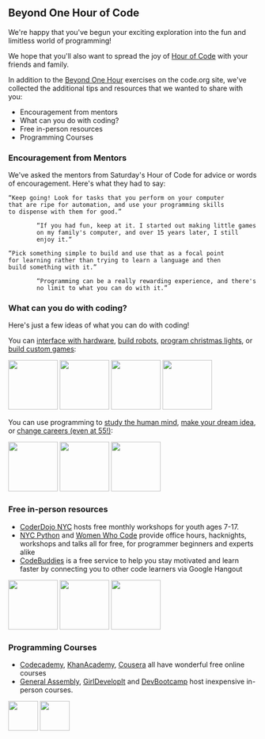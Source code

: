 ## Beyond One Hour of Code

We're happy that you've begun your exciting exploration into the fun and limitless world of programming! 

We hope that you'll also want to spread the joy of [Hour of Code](http://nycpython.github.io/hourofcode) with your friends and family.

In addition to the [Beyond One Hour](http://code.org/learn/beyond) exercises on the code.org site, we've collected the additional tips and resources that we wanted to share with you:

* Encouragement from mentors
* What can you do with coding?
* Free in-person resources
* Programming Courses

<a name="mentors"></a>
### Encouragement from Mentors

We've asked the mentors from Saturday's Hour of Code for advice or words of encouragement. Here's what they had to say:

    “Keep going! Look for tasks that you perform on your computer 
    that are ripe for automation, and use your programming skills 
    to dispense with them for good.”

            “If you had fun, keep at it. I started out making little games 
            on my family's computer, and over 15 years later, I still 
            enjoy it.“

    “Pick something simple to build and use that as a focal point 
    for learning rather than trying to learn a language and then 
    build something with it.”

            “Programming can be a really rewarding experience, and there's 
            no limit to what you can do with it.”

<a name="stories"></a>
### What can you do with coding?

Here's just a few ideas of what you can do with coding!

You can <a href="http://www.tynker.com/">interface with hardware</a>, <a href="http://www.blackgirlscode.com/">build robots</a>, <a href="https://www.madewithcode.com/">program christmas lights</a>, or <a href="http://scratch.mit.edu/hoc2014/">build custom games</a>:<br/>

<a href="http://www.tynker.com/"><img src="http://www.tynker.com/image/home/photos/picture-hardware-boy.jpg" height="100"/></a>
<a href="https://www.madewithcode.com/"><img src="https://www.madewithcode.com/resources/images/lights-teaser.png" height="100"/></a>
<a href="http://www.blackgirlscode.com/"><img src="http://www.blackgirlscode.com/uploads/7/1/1/6/7116907/7313878.jpg?270" height="100"/></a>
<a href="http://scratch.mit.edu/hoc2014/"><img src="http://code.org/images/fit-520/scratch.jpg" height="100"/></a>

You can use programming to <a href="http://www.codecademy.com/stories/103-study-the-human-mind-with-python">study the human mind</a>, <a href="http://www.codecademy.com/stories/99-how-to-outgrow-the-fear-of-starting">make your dream idea</a>, or <a href="http://www.codecademy.com/stories/102-a-new-career-at-55">change careers (even at 55!)</a>:

<a href="http://www.codecademy.com/stories/103-study-the-human-mind-with-python"><img src="http://cdn-production.codecademy.com/assets/stories/portraits/laura-kelly-ca99f1740789613c253eda79186501db.png" height="100"/></a>
<a href="http://www.codecademy.com/stories/99-how-to-outgrow-the-fear-of-starting"><img src="http://cdn-production.codecademy.com/assets/stories/portraits/sam-fellig-df8ac79a5be50c3d73f749cdfdf7f646.jpg" height="100"/></a>
<a href="http://www.codecademy.com/stories/102-a-new-career-at-55"><img src="http://cdn-production.codecademy.com/assets/stories/portraits/liz-54823f65849edc3360bf118e2536d342.jpg" height="100"></a>

<a name="resources"></a>
### Free in-person resources

* <a href="http://www.coderdojonyc.org/">CoderDojo NYC</a> hosts free monthly workshops for youth ages 7-17. 
* <a href="http://www.meetup.com/nycpython/">NYC Python</a> and <a href="http://www.meetup.com/WomenWhoCodeNYC/">Women Who Code</a> provide office hours, hacknights, workshops and talks all for free, for programmer beginners and experts alike
* <a href="http://codebuddies.org"/>CodeBuddies</a> is a free service to help you stay motivated and learn faster by connecting you to other code learners via Google Hangout

<a href="http://www.coderdojonyc.org/"><img src="http://static.squarespace.com/static/53f50ebde4b0fdae82313485/t/5410e913e4b0345bd3e105d6/1410394389179/20131020-IMG_0164-1500px.jpg?format=1500w" height="100"/></a>
<a href="http://www.meetup.com/nycpython/"><img src="http://photos1.meetupstatic.com/photos/event/5/4/2/6/event_279261542.jpeg" height="100" /></a>
<a href="http://www.meetup.com/WomenWhoCodeNYC/"><img src="http://media.bizj.us/view/img/1545671/women-who-code*304.jpg" height="100"/></a>

<a name="resources"></a>
### Programming Courses

* [Codecademy](www.codecademy.com), [KhanAcademy](https://www.khanacademy.org/), [Cousera](http://cousera.com) all have wonderful free online courses
* [General Assembly](http://generalassemb.ly), <a href="http://www.girldevelopit.com/">GirlDevelopIt</a> and [DevBootcamp](http://devbootcamp.com/) host inexpensive in-person courses.

<a href="http://generalassemb.ly"><img src="http://www.maveron.com/blog/wp-content/uploads/General-Assembly-logo.jpg" height="60"/></a>
<a href="http://www.girldevelopit.com/"><img src="http://photos3.meetupstatic.com/photos/event/5/5/9/7/global_50901911.jpeg" height="60" /></a>
